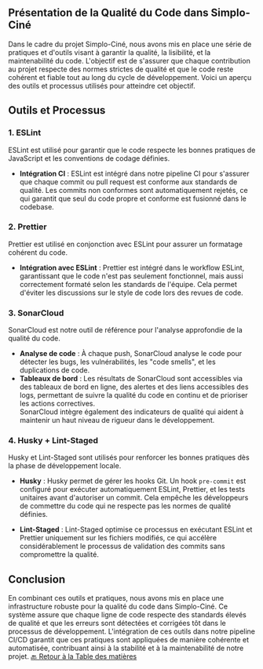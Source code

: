 ## Présentation de la Qualité du Code dans Simplo-Ciné

Dans le cadre du projet Simplo-Ciné, nous avons mis en place une série de pratiques et d'outils visant à garantir la qualité, la lisibilité, et la maintenabilité du code. L'objectif est de s'assurer que chaque contribution au projet respecte des normes strictes de qualité et que le code reste cohérent et fiable tout au long du cycle de développement. Voici un aperçu des outils et processus utilisés pour atteindre cet objectif.

## Outils et Processus

### 1. **ESLint**

ESLint est utilisé pour garantir que le code respecte les bonnes pratiques de JavaScript et les conventions de codage définies.

- **Intégration CI** : ESLint est intégré dans notre pipeline CI pour s'assurer que chaque commit ou pull request est conforme aux standards de qualité. Les commits non conformes sont automatiquement rejetés, ce qui garantit que seul du code propre et conforme est fusionné dans le codebase.

### 2. **Prettier**

Prettier est utilisé en conjonction avec ESLint pour assurer un formatage cohérent du code.

- **Intégration avec ESLint** : Prettier est intégré dans le workflow ESLint, garantissant que le code n'est pas seulement fonctionnel, mais aussi correctement formaté selon les standards de l'équipe. Cela permet d'éviter les discussions sur le style de code lors des revues de code.

### 3. **SonarCloud**

SonarCloud est notre outil de référence pour l'analyse approfondie de la qualité du code.

- **Analyse de code** : À chaque push, SonarCloud analyse le code pour détecter les bugs, les vulnérabilités, les "code smells", et les duplications de code.
- **Tableaux de bord** : Les résultats de SonarCloud sont accessibles via des tableaux de bord en ligne, des alertes et des liens accessibles des logs, permettant de suivre la qualité du code en continu et de prioriser les actions correctives.  
  SonarCloud intègre également des indicateurs de qualité qui aident à maintenir un haut niveau de rigueur dans le développement.

### 4. **Husky + Lint-Staged**

Husky et Lint-Staged sont utilisés pour renforcer les bonnes pratiques dès la phase de développement locale.

- **Husky** : Husky permet de gérer les hooks Git. Un hook `pre-commit` est configuré pour exécuter automatiquement ESLint, Prettier, et les tests unitaires avant d'autoriser un commit. Cela empêche les développeurs de commettre du code qui ne respecte pas les normes de qualité définies.

- **Lint-Staged** : Lint-Staged optimise ce processus en exécutant ESLint et Prettier uniquement sur les fichiers modifiés, ce qui accélère considérablement le processus de validation des commits sans compromettre la qualité.

## Conclusion

En combinant ces outils et pratiques, nous avons mis en place une infrastructure robuste pour la qualité du code dans Simplo-Ciné. Ce système assure que chaque ligne de code respecte des standards élevés de qualité et que les erreurs sont détectées et corrigées tôt dans le processus de développement. L'intégration de ces outils dans notre pipeline CI/CD garantit que ces pratiques sont appliquées de manière cohérente et automatisée, contribuant ainsi à la stabilité et à la maintenabilité de notre projet.
[🔙 Retour à la Table des matières](../../documentation/ReadMe.md)
